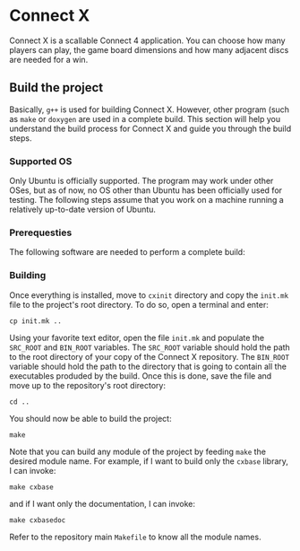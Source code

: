 # Connect X

Connect X is a scallable Connect 4 application. You can choose how many players
can play, the game board dimensions and how many adjacent discs are needed for
a win.

## Build the project

Basically, `g++` is used for building Connect X. However, other program (such as
`make` or `doxygen` are used in a complete build. This section will help you
understand the build process for Connect X and guide you through the build steps.

### Supported OS

Only Ubuntu is officially supported. The program may work under other OSes, but
as of now, no OS other than Ubuntu has been officially used for testing. The
following steps assume that you work on a machine running a relatively up-to-date
version of Ubuntu.

### Prerequesties

The following software are needed to perform a complete build:

### Building

Once everything is installed, move to `cxinit` directory and copy the `init.mk`
file to the project's root directory. To do so, open a terminal and enter:

```
cp init.mk ..
```
Using your favorite text editor, open the file `init.mk` and populate the `SRC_ROOT`
and `BIN_ROOT` variables. The `SRC_ROOT` variable should hold the path to the root
directory of your copy of the Connect X repository. The `BIN_ROOT` variable should
hold the path to the directory that is going to contain all the executables produded
by the build. Once this is done, save the file and move up to the repository's root
directory:

```
cd ..
```
You should now be able to build the project:

```
make
```
Note that you can build any module of the project by feeding `make` the desired
module name. For example, if I want to build only the `cxbase` library, I can
invoke:

```
make cxbase
```
and if I want only the documentation, I can invoke:

```
make cxbasedoc
```
Refer to the repository main `Makefile` to know all the module names.